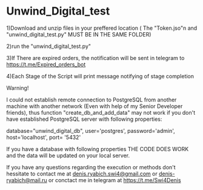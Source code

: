 # Unwind_Digital_test

1)Download and unzip files in your preffered location ( The "Token.jso"n and "unwind_digital_test.py" MUST BE IN THE SAME FOLDER)

2)run the "unwind_digital_test.py"

3)If There are expired orders, the notification will be sent in telegram to https://t.me/Expired_orders_bot

4)Each Stage of the Script will print message notifying of stage completion


Warning!

I could not establish remote connection to PostgreSQL from another machine with another network (Even with help of my Senior Developer friends),
thus function "create_db_and_add_data" may not work if you don't 
have established PostgreSQL server with following properties:

database="unwind_digital_db",
user='postgres',
password='admin',
host='localhost',
port= '5432'

If you have a database with following properties THE CODE DOES WORK and the data will be updated on your local server. 

If you have any questions regarding the execution or methods don't hessitate to contact me at denis.ryabich.swi4@gmail.com or denis-ryabich@mail.ru
or conctact me in telegram at https://t.me/Swi4Denis
